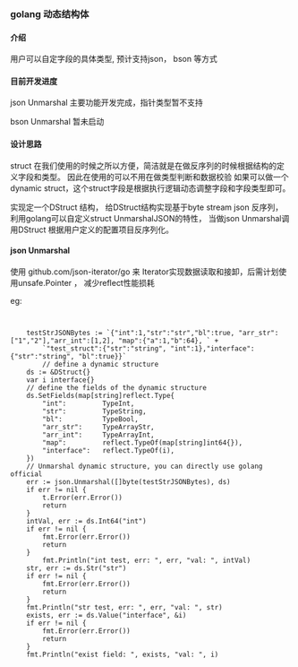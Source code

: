 ### golang 动态结构体


#### 介绍

 用户可以自定字段的具体类型, 预计支持json， bson 等方式



####  目前开发进度

json Unmarshal 主要功能开发完成，指针类型暂不支持

bson Unmarshal 暂未启动



#### 设计思路

struct 在我们使用的时候之所以方便，简洁就是在做反序列的时候根据结构的定义字段和类型。 因此在使用的可以不用在做类型判断和数据校验
如果可以做一个dynamic struct，这个struct字段是根据执行逻辑动态调整字段和字段类型即可。

实现定一个DStruct 结构， 给DStruct结构实现基于byte stream json 反序列， 利用golang可以自定义struct UnmarshalJSON的特性，
当做json Unmarshal调用DStruct 根据用户定义的配置项目反序列化。

#### json Unmarshal

使用  github.com/json-iterator/go 来 Iterator实现数据读取和接卸，后需计划使用unsafe.Pointer ， 减少reflect性能损耗

eg:
```golang

 
	testStrJSONBytes := `{"int":1,"str":"str","bl":true, "arr_str":["1","2"],"arr_int":[1,2], "map":{"a":1,"b":64}, ` +
		`"test_struct":{"str":"string", "int":1},"interface":{"str":"string", "bl":true}}`
		// define a dynamic structure
	ds := &DStruct{}
	var i interface{}
	// define the fields of the dynamic structure
	ds.SetFields(map[string]reflect.Type{
		"int":         TypeInt,
		"str":         TypeString,
		"bl":          TypeBool,
		"arr_str":     TypeArrayStr,
		"arr_int":     TypeArrayInt,
		"map":         reflect.TypeOf(map[string]int64{}),
		"interface":   reflect.TypeOf(i),
	})
	// Unmarshal dynamic structure, you can directly use golang official
	err := json.Unmarshal([]byte(testStrJSONBytes), ds)
	if err != nil {
		t.Error(err.Error())
		return
	}
    intVal, err := ds.Int64("int")
    if err != nil {
		fmt.Error(err.Error())
		return
	}
		fmt.Println("int test, err: ", err, "val: ", intVal)
	str, err := ds.Str("str")
	if err != nil {
		fmt.Error(err.Error())
		return
	}
	fmt.Println("str test, err: ", err, "val: ", str)
	exists, err := ds.Value("interface", &i)
	if err != nil {
		fmt.Error(err.Error())
		return
	}
	fmt.Println("exist field: ", exists, "val: ", i)
```



